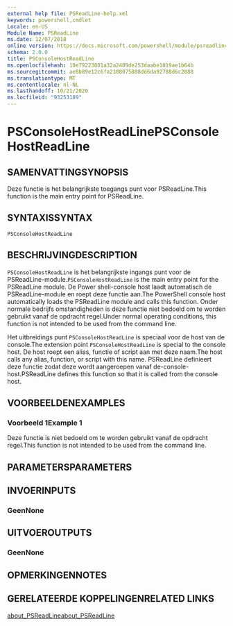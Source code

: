```yaml
---
external help file: PSReadLine-help.xml
keywords: powershell,cmdlet
Locale: en-US
Module Name: PSReadLine
ms.date: 12/07/2018
online version: https://docs.microsoft.com/powershell/module/psreadline/psconsolehostreadline?view=powershell-7.1&WT.mc_id=ps-gethelp
schema: 2.0.0
title: PSConsoleHostReadLine
ms.openlocfilehash: 10e79223801a32a2409de253daabe1019ae1b64b
ms.sourcegitcommit: ae8b89e12c6fa2108075888dd6da92788d6c2888
ms.translationtype: MT
ms.contentlocale: nl-NL
ms.lasthandoff: 10/21/2020
ms.locfileid: "93253189"
---
```

# <span data-ttu-id="a23e6-103">PSConsoleHostReadLine</span><span class="sxs-lookup"><span data-stu-id="a23e6-103">PSConsoleHostReadLine</span></span>

## <span data-ttu-id="a23e6-104">SAMENVATTING</span><span class="sxs-lookup"><span data-stu-id="a23e6-104">SYNOPSIS</span></span>
<span data-ttu-id="a23e6-105">Deze functie is het belangrijkste toegangs punt voor PSReadLine.</span><span class="sxs-lookup"><span data-stu-id="a23e6-105">This function is the main entry point for PSReadLine.</span></span>

## <span data-ttu-id="a23e6-106">SYNTAXIS</span><span class="sxs-lookup"><span data-stu-id="a23e6-106">SYNTAX</span></span>

```
PSConsoleHostReadLine
```

## <span data-ttu-id="a23e6-107">BESCHRIJVING</span><span class="sxs-lookup"><span data-stu-id="a23e6-107">DESCRIPTION</span></span>

<span data-ttu-id="a23e6-108">`PSConsoleHostReadLine` is het belangrijkste ingangs punt voor de PSReadLine-module.</span><span class="sxs-lookup"><span data-stu-id="a23e6-108">`PSConsoleHostReadLine` is the main entry point for the PSReadLine module.</span></span> <span data-ttu-id="a23e6-109">De Power shell-console host laadt automatisch de PSReadLine-module en roept deze functie aan.</span><span class="sxs-lookup"><span data-stu-id="a23e6-109">The PowerShell console host automatically loads the PSReadLine module and calls this function.</span></span> <span data-ttu-id="a23e6-110">Onder normale bedrijfs omstandigheden is deze functie niet bedoeld om te worden gebruikt vanaf de opdracht regel.</span><span class="sxs-lookup"><span data-stu-id="a23e6-110">Under normal operating conditions, this function is not intended to be used from the command line.</span></span>

<span data-ttu-id="a23e6-111">Het uitbreidings punt `PSConsoleHostReadLine` is speciaal voor de host van de console.</span><span class="sxs-lookup"><span data-stu-id="a23e6-111">The extension point `PSConsoleHostReadLine` is special to the console host.</span></span> <span data-ttu-id="a23e6-112">De host roept een alias, functie of script aan met deze naam.</span><span class="sxs-lookup"><span data-stu-id="a23e6-112">The host calls any alias, function, or script with this name.</span></span> <span data-ttu-id="a23e6-113">PSReadLine definieert deze functie zodat deze wordt aangeroepen vanaf de-console-host.</span><span class="sxs-lookup"><span data-stu-id="a23e6-113">PSReadLine defines this function so that it is called from the console host.</span></span>

## <span data-ttu-id="a23e6-114">VOORBEELDEN</span><span class="sxs-lookup"><span data-stu-id="a23e6-114">EXAMPLES</span></span>

### <span data-ttu-id="a23e6-115">Voorbeeld 1</span><span class="sxs-lookup"><span data-stu-id="a23e6-115">Example 1</span></span>

<span data-ttu-id="a23e6-116">Deze functie is niet bedoeld om te worden gebruikt vanaf de opdracht regel.</span><span class="sxs-lookup"><span data-stu-id="a23e6-116">This function is not intended to be used from the command line.</span></span>

## <span data-ttu-id="a23e6-117">PARAMETERS</span><span class="sxs-lookup"><span data-stu-id="a23e6-117">PARAMETERS</span></span>

## <span data-ttu-id="a23e6-118">INVOER</span><span class="sxs-lookup"><span data-stu-id="a23e6-118">INPUTS</span></span>

### <span data-ttu-id="a23e6-119">Geen</span><span class="sxs-lookup"><span data-stu-id="a23e6-119">None</span></span>

## <span data-ttu-id="a23e6-120">UITVOER</span><span class="sxs-lookup"><span data-stu-id="a23e6-120">OUTPUTS</span></span>

### <span data-ttu-id="a23e6-121">Geen</span><span class="sxs-lookup"><span data-stu-id="a23e6-121">None</span></span>

## <span data-ttu-id="a23e6-122">OPMERKINGEN</span><span class="sxs-lookup"><span data-stu-id="a23e6-122">NOTES</span></span>

## <span data-ttu-id="a23e6-123">GERELATEERDE KOPPELINGEN</span><span class="sxs-lookup"><span data-stu-id="a23e6-123">RELATED LINKS</span></span>

[<span data-ttu-id="a23e6-124">about_PSReadLine</span><span class="sxs-lookup"><span data-stu-id="a23e6-124">about_PSReadLine</span></span>](./About/about_PSReadLine.md)

